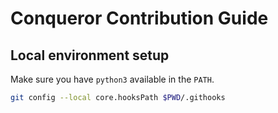 # Conqueror Contribution Guide

## Local environment setup

Make sure you have `python3` available in the `PATH`.

```sh
git config --local core.hooksPath $PWD/.githooks
```
